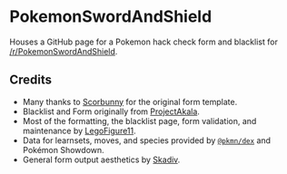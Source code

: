 # PokemonSwordAndShield

Houses a GitHub page for a Pokemon hack check form and blacklist for [/r/PokemonSwordAndShield](https://www.reddit.com/r/PokemonSwordAndShield/).

## Credits

- Many thanks to [Scorbunny](https://github.com/Scorbunny) for the original form template.
- Blacklist and Form originally from [ProjectAkala](https://github.com/ProjectAkala).
- Most of the formatting, the blacklist page, form validation, and maintenance by [LegoFigure11](https://github.com/LegoFigure11).
- Data for learnsets, moves, and species provided by [`@pkmn/dex`](https://github.com/pkmn/ps/tree/master/dex) and Pokémon Showdown.
- General form output aesthetics by [Skadiv](https://github.com/Skadiv).
